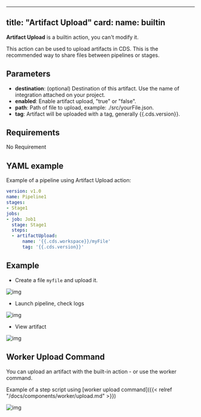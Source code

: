 
---
title: "Artifact Upload"
card:
  name: builtin
---

**Artifact Upload** is a builtin action, you can't modify it.

This action can be used to upload artifacts in CDS. This is the recommended way to share files between pipelines or stages.

## Parameters

* **destination**: (optional) Destination of this artifact. Use the name of integration attached on your project.
* **enabled**: Enable artifact upload, "true" or "false".
* **path**: Path of file to upload, example: ./src/yourFile.json.
* **tag**: Artifact will be uploaded with a tag, generally {{.cds.version}}.


## Requirements

No Requirement

## YAML example

Example of a pipeline using Artifact Upload action:
```yml
version: v1.0
name: Pipeline1
stages:
- Stage1
jobs:
- job: Job1
  stage: Stage1
  steps:
  - artifactUpload:
      name: '{{.cds.workspace}}/myFile'
      tag: '{{.cds.version}}'

```


## Example

* Create a file `myfile` and upload it.

![img](../images/artifact-upload-job.png)


* Launch pipeline, check logs

![img](../images/artifact-upload-logs.png?width=500px)

* View artifact

![img](../images/artifact-upload-view-artifact.png)

## Worker Upload Command

You can upload an artifact with the built-in action - or use the worker command.

Example of a step script using [worker upload command]({{< relref "/docs/components/worker/upload.md" >}})

![img](../images/artifact-worker-upload.png)
